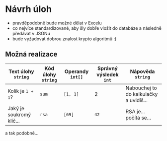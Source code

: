 # Návrh úloh
- pravděpodobně bude možné dělat v Excelu
- co nejvíce standardizované, aby šly dobře vložit do databáze a následně předávat v JSONu
- bude vyžadovat dobrou znalost krypto algoritmů :)

## Možná realizace
| Text úlohy `string` | Kód úlohy `string` | Operandy `int[]` | Správný výsledek `int` | Nápověda `string`|
| ---- | ---- | ---- | ---- | ---- |
| Kolik je `1 + 1`? | `sum` | `[1, 1]` | 2 | Nabouchej to do kalkulačky a uvidíš... |
| Jaký je soukromý klíč... | `rsa` | `[69]` | `42` | RSA je... počítá se... |

a tak podobně...